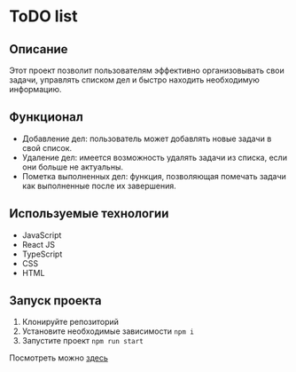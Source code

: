 # ToDO list

## Описание

Этот проект позволит пользователям эффективно организовывать свои задачи, управлять списком дел и быстро находить необходимую информацию.

## Функционал 

- Добавление дел: пользователь может добавлять новые задачи в свой список.
- Удаление дел: имеется возможность удалять задачи из списка, если они больше не актуальны.
- Пометка выполненных дел: функция, позволяющая помечать задачи как выполненные после их завершения.

## Используемые технологии

- JavaScript
- React JS
- TypeScript
- CSS
- HTML
  
## Запуск проекта

1. Клонируйте репозиторий
2. Установите необходимые зависимости ```npm i```
3. Запустите проект ```npm run start```

Посмотреть можно [здесь](https://nidoveralis.github.io/test-todo-list)